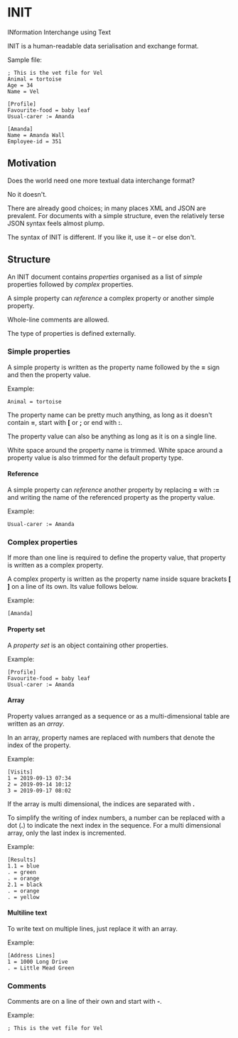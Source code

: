 # INIT
INformation Interchange using Text

INIT is a human-readable data serialisation and exchange format. 

Sample file:

~~~properties
; This is the vet file for Vel
Animal = tortoise
Age = 34
Name = Vel

[Profile]
Favourite-food = baby leaf
Usual-carer := Amanda

[Amanda]
Name = Amanda Wall
Employee-id = 351
~~~

## Motivation 

Does the world need one more textual data interchange format?

No it doesn't.

There are already good choices; in many places XML and JSON are prevalent. For documents with a simple structure, even the relatively terse JSON syntax feels almost plump.  

The syntax of INIT is different. If you like it, use it – or else don't. 

## Structure

An INIT document contains _properties_ organised as a list of _simple_ properties followed by _complex_ properties. 

A simple property can _reference_ a complex property or another simple property.

Whole-line comments are allowed.

The type of properties is defined externally. 

### Simple properties

A simple property is written as the property name followed by the **=** sign and then the property value. 

Example:

~~~properties
Animal = tortoise
~~~

The property name can be pretty much anything, as long as it doesn't contain **=**, start with **[** or **;** or end with **:**. 

The property value can also be anything as long as it is on a single line. 

White space around the property name is trimmed. White space around a property value is also trimmed for the default property type. 

#### Reference

A simple property can _reference_ another property by replacing **=** with **:=** and writing the name of the referenced property as the property value. 

Example:

~~~properties
Usual-carer := Amanda
~~~

### Complex properties 

If more than one line is required to define the property value, that property is written as a complex property. 

A complex property is written as the property name inside square brackets **[ ]** on a line of its own. Its value follows below. 

Example:
~~~properties
[Amanda]
~~~

#### Property set

A _property set_ is an object containing other properties. 

Example:

~~~properties
[Profile]
Favourite-food = baby leaf
Usual-carer := Amanda
~~~

#### Array

Property values arranged as a sequence or as a multi-dimensional table are written as an _array_. 

In an array, property names are replaced with numbers that denote the index of the property. 

Example:

~~~properties
[Visits]
1 = 2019-09-13 07:34
2 = 2019-09-14 10:12
3 = 2019-09-17 08:02
~~~

If the array is multi dimensional, the indices are separated with **.**

To simplify the writing of index numbers, a number can be replaced with a dot (**.**) to indicate the next index in the sequence. For a multi dimensional array, only the last index is incremented. 

Example:

~~~properties
[Results]
1.1 = blue
. = green
. = orange
2.1 = black
. = orange
. = yellow
~~~

#### Multiline text

To write text on multiple lines, just replace it with an array.

Example:

~~~properties
[Address Lines]
1 = 1000 Long Drive
. = Little Mead Green
~~~

### Comments

Comments are on a line of their own and start with **-**.

Example:

~~~properties
; This is the vet file for Vel
~~~

